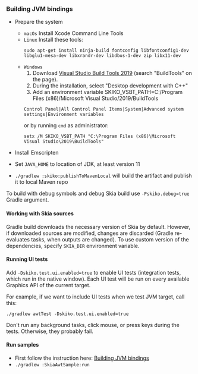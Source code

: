 ### Building JVM bindings

* Prepare the system
  * `macOs` Install Xcode Command Line Tools
  * `Linux` Install these tools:
    ```
    sudo apt-get install ninja-build fontconfig libfontconfig1-dev libglu1-mesa-dev libxrandr-dev libdbus-1-dev zip libx11-dev
    ```
  * `Windows`
    1. Download [Visual Studio Build Tools 2019](https://learn.microsoft.com/en-us/visualstudio/releases/2019/history) (search "BuildTools" on the page).
    2. During the installation, select "Desktop development with C++"
    3. Add an environment variable SKIKO_VSBT_PATH=C:/Program Files (x86)/Microsoft Visual Studio/2019/BuildTools
    ```
    Control Panel|All Control Panel Items|System|Advanced system settings|Environment variables
    ```
    or by running `cmd` as administrator:
    ```
    setx /M SKIKO_VSBT_PATH "C:\Program Files (x86)\Microsoft Visual Studio\2019\BuildTools"
    ```

* Install Emscripten
* Set `JAVA_HOME` to location of JDK, at least version 11
* `./gradlew :skiko:publishToMavenLocal` will build the artifact and publish it to local Maven repo

To build with debug symbols and debug Skia build use `-Pskiko.debug=true` Gradle argument.

#### Working with Skia sources

Gradle build downloads the necessary version of Skia by default.
However, if downloaded sources are modified, changes are discarded (Gradle
re-evaluates tasks, when outputs are changed).
To use custom version of the dependencies, specify `SKIA_DIR` environment variable.

#### Running UI tests
Add `-Dskiko.test.ui.enabled=true` to enable UI tests (integration tests, which run in the native window). Each UI test will be run on every available Graphics API of the current target.

For example, if we want to include UI tests when we test JVM target, call this:
```
./gradlew awtTest -Dskiko.test.ui.enabled=true
```
Don't run any background tasks, click mouse, or press keys during the tests. Otherwise, they probably fail.

#### Run samples
- First follow the instruction here: [Building JVM bindings](#building-jvm-bindings)
- `./gradlew :SkiaAwtSample:run`
